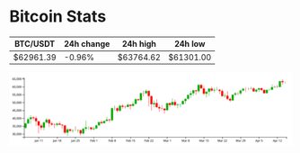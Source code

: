 # Bitcoin Stats

BTC/USDT|24h change|24h high|24h low|
|---|---|---|---|
|$62961.39|-0.96%|$63764.62|$61301.00|

<img src="./chart.svg">
